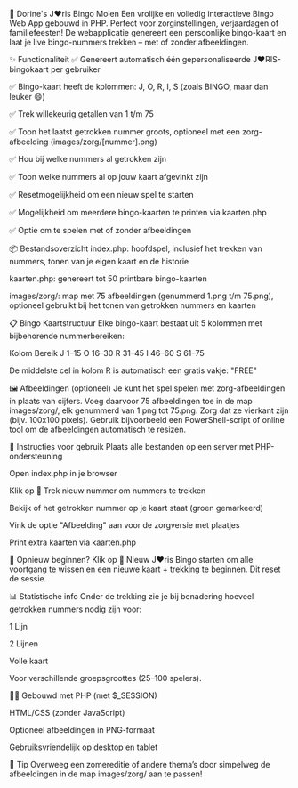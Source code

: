 🎉 Dorine's J❤️ris Bingo Molen
Een vrolijke en volledig interactieve Bingo Web App gebouwd in PHP. Perfect voor zorginstellingen, verjaardagen of familiefeesten! 
De webapplicatie genereert een persoonlijke bingo-kaart en laat je live bingo-nummers trekken – met of zonder afbeeldingen.

✨ Functionaliteit
✅ Genereert automatisch één gepersonaliseerde J❤️RIS-bingokaart per gebruiker

✅ Bingo-kaart heeft de kolommen: J, O, R, I, S (zoals BINGO, maar dan leuker 😄)

✅ Trek willekeurig getallen van 1 t/m 75

✅ Toon het laatst getrokken nummer groots, optioneel met een zorg-afbeelding (images/zorg/[nummer].png)

✅ Hou bij welke nummers al getrokken zijn

✅ Toon welke nummers al op jouw kaart afgevinkt zijn

✅ Resetmogelijkheid om een nieuw spel te starten

✅ Mogelijkheid om meerdere bingo-kaarten te printen via kaarten.php

✅ Optie om te spelen met of zonder afbeeldingen

📦 Bestandsoverzicht
index.php: hoofdspel, inclusief het trekken van nummers, tonen van je eigen kaart en de historie

kaarten.php: genereert tot 50 printbare bingo-kaarten

images/zorg/: map met 75 afbeeldingen (genummerd 1.png t/m 75.png), optioneel gebruikt bij het tonen van getrokken nummers en kaarten

📋 Bingo Kaartstructuur
Elke bingo-kaart bestaat uit 5 kolommen met bijbehorende nummerbereiken:

Kolom	Bereik
J	1–15
O	16–30
R	31–45
I	46–60
S	61–75

De middelste cel in kolom R is automatisch een gratis vakje: "FREE"

🖼️ Afbeeldingen (optioneel)
Je kunt het spel spelen met zorg-afbeeldingen in plaats van cijfers. Voeg daarvoor 75 afbeeldingen toe in de map images/zorg/, elk genummerd van 1.png tot 75.png. Zorg dat ze vierkant zijn (bijv. 100x100 pixels).
Gebruik bijvoorbeeld een PowerShell-script of online tool om de afbeeldingen automatisch te resizen.

📑 Instructies voor gebruik
Plaats alle bestanden op een server met PHP-ondersteuning

Open index.php in je browser

Klik op 🎲 Trek nieuw nummer om nummers te trekken

Bekijk of het getrokken nummer op je kaart staat (groen gemarkeerd)

Vink de optie "Afbeelding" aan voor de zorgversie met plaatjes

Print extra kaarten via kaarten.php

🔄 Opnieuw beginnen?
Klik op 🔄 Nieuw J❤️ris Bingo starten om alle voortgang te wissen en een nieuwe kaart + trekking te beginnen. Dit reset de sessie.

📊 Statistische info
Onder de trekking zie je bij benadering hoeveel getrokken nummers nodig zijn voor:

1 Lijn

2 Lijnen

Volle kaart

Voor verschillende groepsgroottes (25–100 spelers).

🧑‍💻 Gebouwd met
PHP (met $_SESSION)

HTML/CSS (zonder JavaScript)

Optioneel afbeeldingen in PNG-formaat

Gebruiksvriendelijk op desktop en tablet

🧠 Tip
Overweeg een zomereditie of andere thema’s door simpelweg de afbeeldingen in de map images/zorg/ aan te passen!
